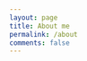 ```yaml
---
layout: page
title: About me
permalink: /about
comments: false
---
```


<div class="row justify-content-between">
<div class="col-md-8 pr-5">

</div>
</div>

